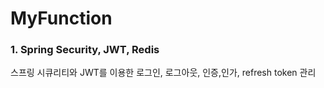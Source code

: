 # MyFunction


### 1. Spring Security, JWT, Redis
스프링 시큐리티와 JWT를 이용한 로그인, 로그아웃, 인증,인가, refresh token 관리
